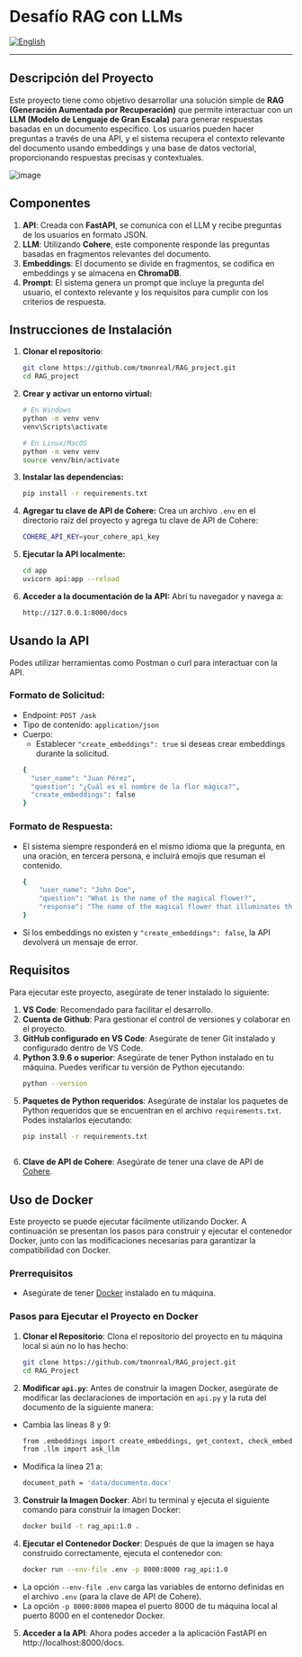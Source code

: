 # Desafío RAG con LLMs
[![English](https://img.shields.io/badge/lang-English-blue.svg)](https://github.com/tmonreal/RAG_project/blob/main/README.md)

---

## Descripción del Proyecto

Este proyecto tiene como objetivo desarrollar una solución simple de **RAG (Generación Aumentada por Recuperación)** que permite interactuar con un **LLM (Modelo de Lenguaje de Gran Escala)** para generar respuestas basadas en un documento específico. Los usuarios pueden hacer preguntas a través de una API, y el sistema recupera el contexto relevante del documento usando embeddings y una base de datos vectorial, proporcionando respuestas precisas y contextuales.

![image](https://github.com/user-attachments/assets/32f081ae-c27d-4a13-9f4b-ea5fac5f1c80)

## Componentes
1. **API**: Creada con **FastAPI**, se comunica con el LLM y recibe preguntas de los usuarios en formato JSON.
2. **LLM**: Utilizando **Cohere**, este componente responde las preguntas basadas en fragmentos relevantes del documento.
3. **Embeddings**: El documento se divide en fragmentos, se codifica en embeddings y se almacena en **ChromaDB**.
4. **Prompt**: El sistema genera un prompt que incluye la pregunta del usuario, el contexto relevante y los requisitos para cumplir con los criterios de respuesta.

## Instrucciones de Instalación

1. **Clonar el repositorio**:

   ```bash
   git clone https://github.com/tmonreal/RAG_project.git
   cd RAG_project

2. **Crear y activar un entorno virtual:**
   ```bash
   # En Windows
   python -m venv venv
   venv\Scripts\activate
   
   # En Linux/MacOS
   python -m venv venv
   source venv/bin/activate
   
4. **Instalar las dependencias:**
   ```bash
   pip install -r requirements.txt

6. **Agregar tu clave de API de Cohere:**
   Crea un archivo `.env` en el directorio raíz del proyecto y agrega tu clave de API de Cohere:
   ```bash
   COHERE_API_KEY=your_cohere_api_key
   
8. **Ejecutar la API localmente:**
   ```bash
   cd app
   uvicorn api:app --reload

10. **Acceder a la documentación de la API:**
     Abrí tu navegador y navega a:
    ```bash
    http://127.0.0.1:8000/docs

## Usando la API
Podes utilizar herramientas como Postman o curl para interactuar con la API.

### Formato de Solicitud:
- Endpoint: `POST /ask`
- Tipo de contenido: `application/json`
- Cuerpo:
  - Establecer `"create_embeddings": true` si deseas crear embeddings durante la solicitud.
  ```bash
  {
    "user_name": "Juan Pérez",
    "question": "¿Cuál es el nombre de la flor mágica?",
    "create_embeddings": false
  }

### **Formato de Respuesta:**
- El sistema siempre responderá en el mismo idioma que la pregunta, en una oración, en tercera persona, e incluirá emojis que resuman el contenido.
  ``` bash
  {
      "user_name": "John Doe",
      "question": "What is the name of the magical flower?",
      "response": "The name of the magical flower that illuminates the Amazonian jungle at night is 🌸 Luz de Luna 🌸."
  }
- Si los embeddings no existen y `"create_embeddings": false`, la API devolverá un mensaje de error.

## **Requisitos**
Para ejecutar este proyecto, asegúrate de tener instalado lo siguiente:

1. **VS Code**: Recomendado para facilitar el desarrollo.
2. **Cuenta de Github**: Para gestionar el control de versiones y colaborar en el proyecto.
3. **GitHub configurado en VS Code**: Asegúrate de tener Git instalado y configurado dentro de VS Code.
4. **Python 3.9.6 o superior**: Asegúrate de tener Python instalado en tu máquina. Puedes verificar tu versión de Python ejecutando:
   ```bash
   python --version
   
5. **Paquetes de Python requeridos**: Asegúrate de instalar los paquetes de Python requeridos que se encuentran en el archivo `requirements.txt`. Podes instalarlos ejecutando:
   ```bash
   pip install -r requirements.txt
  
6. **Clave de API de Cohere**: Asegúrate de tener una clave de API de [Cohere](https://cohere.com/).

## Uso de Docker

Este proyecto se puede ejecutar fácilmente utilizando Docker. A continuación se presentan los pasos para construir y ejecutar el contenedor Docker, junto con las modificaciones necesarias para garantizar la compatibilidad con Docker.

### Prerrequisitos

- Asegúrate de tener [Docker](https://www.docker.com/get-started) instalado en tu máquina.

### Pasos para Ejecutar el Proyecto en Docker

1. **Clonar el Repositorio**:
   Clona el repositorio del proyecto en tu máquina local si aún no lo has hecho:
   ```bash
   git clone https://github.com/tmonreal/RAG_project.git
   cd RAG_Project

2. **Modificar `api.py`**: Antes de construir la imagen Docker, asegúrate de modificar las declaraciones de importación en `api.py` y la ruta del documento de la siguiente manera:

- Cambia las líneas 8 y 9:
   ```bash
   from .embeddings import create_embeddings, get_context, check_embeddings_exist
   from .llm import ask_llm

- Modifica la línea 21 a:
  ```bash
  document_path = 'data/documento.docx'

3. **Construir la Imagen Docker**: Abrí tu terminal y ejecuta el siguiente comando para construir la imagen Docker:
   ```bash
   docker build -t rag_api:1.0 .

4. **Ejecutar el Contenedor Docker**: Después de que la imagen se haya construido correctamente, ejecuta el contenedor con:
   ```bash
   docker run --env-file .env -p 8000:8000 rag_api:1.0

- La opción `--env-file .env` carga las variables de entorno definidas en el archivo `.env` (para la clave de API de Cohere).
- La opción `-p 8000:8000` mapea el puerto 8000 de tu máquina local al puerto 8000 en el contenedor Docker.

5. **Acceder a la API**: Ahora podes acceder a la aplicación FastAPI en http://localhost:8000/docs.
